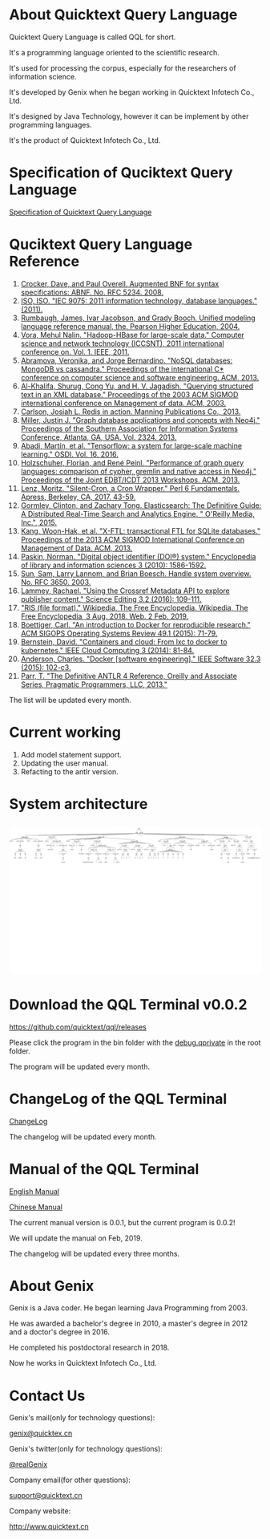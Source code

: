 # About Quicktext Query Language

Quicktext Query Language is called QQL for short.

It's a programming language oriented to the scientific research.

It's used for processing the corpus, especially for the researchers of information science.

It's developed by Genix when he began working in Quicktext Infotech Co., Ltd.

It's designed by Java Technology, however it can be implement by other programming languages.

It's the product of Quicktext Infotech Co., Ltd.

# Specification of Quciktext Query Language

[Specification of Quicktext Query Language](specification.md)

# Quciktext Query Language Reference

1. [Crocker, Dave, and Paul Overell. Augmented BNF for syntax specifications: ABNF. No. RFC 5234. 2008.](https://tools.ietf.org/html/rfc5234)
2. [ISO, ISO. "IEC 9075: 2011 information technology, database languages." (2011).](https://www.iso.org/standard/53681.html)
3. [Rumbaugh, James, Ivar Jacobson, and Grady Booch. Unified modeling language reference manual, the. Pearson Higher Education, 2004.](https://dl.acm.org/citation.cfm?id=993859)
4. [Vora, Mehul Nalin. "Hadoop-HBase for large-scale data." Computer science and network technology (ICCSNT), 2011 international conference on. Vol. 1. IEEE, 2011.](https://ieeexplore.ieee.org/abstract/document/6182030)
5. [Abramova, Veronika, and Jorge Bernardino. "NoSQL databases: MongoDB vs cassandra." Proceedings of the international C* conference on computer science and software engineering. ACM, 2013.](https://dl.acm.org/citation.cfm?id=2494447)
6. [Al-Khalifa, Shurug, Cong Yu, and H. V. Jagadish. "Querying structured text in an XML database." Proceedings of the 2003 ACM SIGMOD international conference on Management of data. ACM, 2003.](http://dbgroup.eecs.umich.edu/files/yu-sigmod03.pdf)
7. [Carlson, Josiah L. Redis in action. Manning Publications Co., 2013.](https://dl.acm.org/citation.cfm?id=2505464)
8. [Miller, Justin J. "Graph database applications and concepts with Neo4j." Proceedings of the Southern Association for Information Systems Conference, Atlanta, GA, USA. Vol. 2324. 2013.](https://pdfs.semanticscholar.org/322a/6e1f464330751dea2eb6beecac24466322ad.pdf)
9. [Abadi, Martín, et al. "Tensorflow: a system for large-scale machine learning." OSDI. Vol. 16. 2016.](https://www.usenix.org/system/files/conference/osdi16/osdi16-abadi.pdf)
10. [Holzschuher, Florian, and René Peinl. "Performance of graph query languages: comparison of cypher, gremlin and native access in Neo4j." Proceedings of the Joint EDBT/ICDT 2013 Workshops. ACM, 2013.](https://www.researchgate.net/profile/Rene_Peinl/publication/258317367_Performance_of_graph_query_languages_Comparison_of_cypher_gremlin_and_native_access_in_Neo4j/links/00463527cac7246c47000000.pdf)
11. [Lenz, Moritz. "Silent-Cron, a Cron Wrapper." Perl 6 Fundamentals. Apress, Berkeley, CA, 2017. 43-59.](https://link.springer.com/chapter/10.1007/978-1-4302-6152-0_11)
12. [Gormley, Clinton, and Zachary Tong. Elasticsearch: The Definitive Guide: A Distributed Real-Time Search and Analytics Engine. " O'Reilly Media, Inc.", 2015.](http://www.socallinuxexpo.org/scale12x-supporting/default/files/presentations/Scale12x%20-%20Intro%20to%20Elasticsearch%20%28Kluge%29.pdf)
13. [Kang, Woon-Hak, et al. "X-FTL: transactional FTL for SQLite databases." Proceedings of the 2013 ACM SIGMOD International Conference on Management of Data. ACM, 2013.](http://dbs.snu.ac.kr/bkmoon/papers/sigmod13xftl.pdf)
14. [Paskin, Norman. "Digital object identifier (DOI®) system." Encyclopedia of library and information sciences 3 (2010): 1586-1592.](http://0-www.doi.org.library.touro.edu/overview/DOI-ELIS-Paskin.pdf)
15. [Sun, Sam, Larry Lannom, and Brian Boesch. Handle system overview. No. RFC 3650. 2003.](https://www.rfc-editor.org/rfc/pdfrfc/rfc3650.txt.pdf)
16. [Lammey, Rachael. "Using the Crossref Metadata API to explore publisher content." Science Editing 3.2 (2016): 109-111.](https://www.e-sciencecentral.org/articles/SC000017268)
17. ["RIS (file format)." Wikipedia, The Free Encyclopedia. Wikipedia, The Free Encyclopedia, 3 Aug. 2018. Web. 2 Feb. 2019.](https://en.wikipedia.org/wiki/RIS_(file_format))
18. [Boettiger, Carl. "An introduction to Docker for reproducible research." ACM SIGOPS Operating Systems Review 49.1 (2015): 71-79.](https://dl.acm.org/citation.cfm?id=2723882)
19. [Bernstein, David. "Containers and cloud: From lxc to docker to kubernetes." IEEE Cloud Computing 3 (2014): 81-84.](https://www.computer.org/csdl/mags/cd/2014/03/mcd2014030081-abs.html)
20. [Anderson, Charles. "Docker [software engineering]." IEEE Software 32.3 (2015): 102-c3.](https://ieeexplore.ieee.org/abstract/document/7093032)
21. [Parr, T. "The Definitive ANTLR 4 Reference, Oreilly and Associate Series, Pragmatic Programmers, LLC, 2013."](http://books.google.com.ar/books)

The list will be updated every month.

# Current working

1. Add model statement support. 
2. Updating the user manual.
3. Refacting to the antlr version.


# System architecture
## ![Abstract Synatx Tree](document/ast.png)

# Download the QQL Terminal v0.0.2

<https://github.com/quicktext/qql/releases>

Please click the program in the bin folder with the [debug.qprivate](http://www.quicktext.cn/debug.qprivate) in the root folder.

The program will be updated every month.

# ChangeLog of the QQL Terminal

[ChangeLog](changelog.md)

The changelog will be updated every month.

# Manual of the QQL Terminal

[English Manual](manual/qql.manual.en_US.pdf)

[Chinese Manual](manual/qql.manual.zh_CN.pdf)

The current manual version is 0.0.1, but the current program is 0.0.2!

We will update the manual on Feb, 2019.

The changelog will be updated every three months.

# About Genix

Genix is a Java coder. He began learning Java Programming from 2003.

He was awarded a bachelor's degree in 2010, a master's degree in 2012 and a doctor's degree in 2016. 

He completed his postdoctoral research in 2018.

Now he works in Quicktext Infotech Co., Ltd.

# Contact Us

Genix's mail(only for technology questions): 

genix@quicktex.cn

Genix's twitter(only for technology questions): 

[@realGenix](https://twitter.com/realGenix)

Company email(for other questions): 

support@quicktext.cn

Company website: 

<http://www.quicktext.cn>

